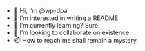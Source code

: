 - 👋 Hi, I’m @wp-dpa
- 👀 I’m interested in writing a README.
- 🌱 I’m currently learning? Sure.
- 💞️ I’m looking to collaborate on existence.
- 📫 How to reach me shall remain a mystery.
